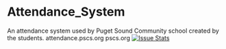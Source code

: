 # Attendance_System
An attendance system used by Puget Sound Community school created by the students.
attendance.pscs.org
pscs.org
[![Issue Stats](http://issuestats.com/github/PSCS-Coding/Attendance_System/badge/issue)](http://issuestats.com/github/PSCS-Coding/Attendance_System)